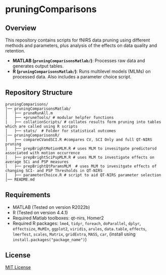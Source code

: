 # pruningComparisons

## Overview
This repository contains scripts for fNIRS data pruning  using different methods and parameters, plus analysis of the effects on data quality and retention.

- **MATLAB (`pruningComparisonsMatlab/`)**: Processes raw data and generates output tables.
- **R (`pruningComparisonsMatlab/`)**: Runs multilevel models (MLMs) on processed data. Also includes a parameter choice script.

## Repository Structure
```
pruningComparisons/
│── pruningComparisonsMatlab/
│   ├── pruneRunAll.m
│   ├── +pruneTools/ # modular helpfer functions
|   ├── collationScripts/ # collates results form pruning into tables which are called using R scripts
│   ├── stats/  # Folder for statistical outcomes
│── pruningComparisonsR/
│   ├── compareCVandSCI.R #compares CV, SCI Only and full QT-NIRS pruning
│   ├── prepBrightMotionMLM.R # uses MLM to invesitgate predictorsd associated with motion occurrence
│   ├── prepBrightSciPspMLM.R # uses MLM to investigate effects on average SCi and PSP measures
│   ├── prepBrightQtParamsMLM  # uses MLM to invesitgate effects of changing SCI- and PSP Thresholds in QT-NIRS
│   ├── parameterChoice.R # script to aid QT-NIRS parameter selection
│── README.md

```

## Requirements
- MATLAB (Tested on version R2022b)
- R (Tested on version 4.4.1)
- Required Matlab toolboxes: qt-nirs, Homer2
- Required R packages: `lme4`, `tidyr`, `foreach`, `doParallel`, `dplyr`, `effectsize`, `MuMIn`, `ggplot2`, `viridis`, `arules`, `data.table`, `effects`, `lmerTest`, `scales`, `Matrix`,  `gridExtra`, `MASS`, `car`,    (install using `install.packages("package_name")`)


## License
[MIT License](LICENSE)